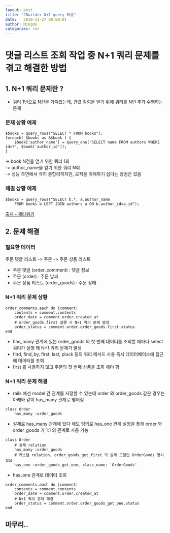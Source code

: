 ```yaml
---
layout: post  
title: "JBuilder N+1 query 해결"  
date:   2019-11-27 00:00:01  
author: Mingdo  
categories: ror    
---
```


# 댓글 리스트 조회 작업 중 N+1 쿼리 문제를 겪고 해결한 방법

## 1. N+1 쿼리 문제란 ?
- 쿼리 1번으로 N건을 가져왔는데, 관련 컬럼을 얻기 위해 쿼리를 N번 추가 수행하는 문제

### 문제 상황 예제
```
$books = query_rows("SELECT * FROM books");
foreach( $books as &$book ) {
    $book['author_name'] = query_one("SELECT name FROM authors WHERE id=?", $book['author_id']); 
}
```
-> book N건을 얻기 위한 쿼리 1회  
-> author_name을 얻기 위한 쿼리 N회  
-> 성능 측면에서 극히 불합리하지만, 로직을 이해하기 쉽다는 장점은 있음  

### 해결 상황 예제
```
$books = query_rows("SELECT b.*, a.author_name
    FROM books b LEFT JOIN authors a ON b.author_id=a.id");
```

[출처 - 제타위키](https://zetawiki.com/wiki/N%2B1_%EC%BF%BC%EB%A6%AC_%EB%AC%B8%EC%A0%9C)

## 2. 문제 해결

### 필요한 데이터
주문 댓글 리스트 -> 주문 -> 주문 상품 리스트  
- 주문 댓글 (order_comment) : 댓글 정보
- 주문 (order) : 주문 날짜
- 주문 상품 리스트 (order_goods) : 주문 상태

### N+1 쿼리 문제 상황
```
order_comments.each do |comment|
    contents = comment.contents
    order_date = comment.order.created_at
    # order_goods.first 실행 시 N+1 쿼리 문제 발생
    order_status = comment.order.order_goods.first.status
end
```

- has_many 관계에 있는 order_goods 의 첫 번째 데이터를 조회할 때마다 select 쿼리가 실행 돼 N+1 쿼리 문제가 발생
- find, find_by, first, last, pluck 등의 쿼리 메서드 사용 즉시 데이터베이스에 접근해 데이터를 조회
- first 를 사용하지 않고 주문의 첫 번째 상품을 조회 해야 함

### N+1 쿼리 문제 해결
- rails 에선 model 간 관계를 지정할 수 있는데 order 와 order_goods 같은 경우는 아래와 같이 has_many 관계로 맺어짐  
```
class Order
    has_many :order_goods
```  
- 실제로 has_many 관계에 있다 해도 임의로 has_one 관계 설정을 통해 order 와 order_goods 가 1:1 의 관계로 사용 가능  
```
class Order
    # 실제 relation
    has_many :order_goods
    # 커스텀 relation, order_goods_get_first 의 실제 모델인 OrderGoods 명시 필요
    has_one :order_goods_get_one, class_name: 'OrderGoods'
```  
- has_one 관계로 데이터 조회
```
order_comments.each do |comment|
    contents = comment.contents
    order_date = comment.order.created_at
    # N+1 쿼리 문제 해결
    order_status = comment.order.order_goods_get_one.status
end
```

## 마무리..

 
